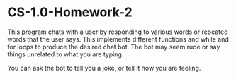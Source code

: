# CS-1.0-Homework-2
 
This program chats with a user by responding to various words or repeated words that the user
says. This implements different functions and while and for loops to produce the desired chat
bot. The bot may seem rude or say things unrelated to what you are typing.

You can ask the bot to tell you a joke, or tell it how you are feeling.